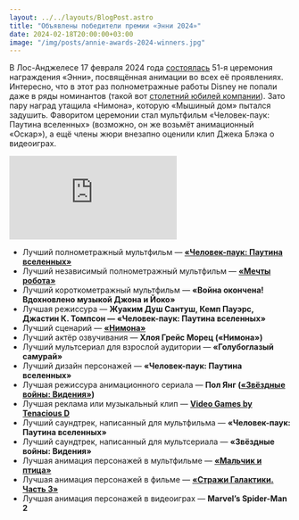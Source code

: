 ```yaml
---
layout: ../../layouts/BlogPost.astro
title: "Объявлены победители премии «Энни 2024»"
date: 2024-02-18T20:00:00+03:00
image: "/img/posts/annie-awards-2024-winners.jpg"
---
```


В Лос-Анджелесе 17 февраля 2024 года [состоялась](https://annieawards.org/winners) 51-я церемония награждения «Энни», посвящённая анимации во всех её проявлениях. Интересно, что в этот раз полнометражные работы Disney не попали даже в ряды номинантов (такой вот [столетний юбилей компании](https://media.2x2tv.ru/disney-100-let/)). Зато пару наград утащила «Нимона», которую «Мышиный дом» пытался задушить. Фаворитом церемонии стал мультфильм «Человек-паук: Паутина вселенных» (возможно, он же возьмёт анимационный «Оскар»), а ещё члены жюри внезапно оценили клип Джека Блэка о видеоиграх.

<iframe class="youtube-video" src="https://www.youtube.com/embed/GNJtPFXUnm4" title="Tenacious D - Video Games (Official Video)" frameborder="0" allow="accelerometer; autoplay; clipboard-write; encrypted-media; gyroscope; picture-in-picture; web-share" allowfullscreen></iframe>

-   Лучший полнометражный мультфильм — **[«Человек-паук: Паутина вселенных»](https://media.2x2tv.ru/spider-man-across-the-spider-verse/)**
-   Лучший независимый полнометражный мультфильм — **[«Мечты робота»](https://media.2x2tv.ru/animaciya-bez-slov/)**
-   Лучший короткометражный мультфильм — **«Война окончена! Вдохновлено музыкой Джона и Йоко»**
-   Лучшая режиссура — **Жуаким Душ Сантуш, Кемп Пауэрс, Джастин К. Томпсон — «Человек-паук: Паутина вселенных»**
-   Лучший сценарий — **[«Нимона»](https://media.2x2tv.ru/nimona-animation-netflix/)**
-   Лучший актёр озвучивания — **Хлоя Грейс Морец («Нимона»)**
-   Лучший мультсериал для взрослой аудитории — **«Голубоглазый самурай»**
-   Лучший дизайн персонажей — **«Человек-паук: Паутина вселенных»**
-   Лучшая режиссура анимационного сериала — **Пол Янг ([«Звёздные войны: Видения»](https://media.2x2tv.ru/star-wars-visions-lore/))**
-   Лучшая реклама или музыкальный клип — **[Video Games by Tenacious D](https://media.2x2tv.ru/tenacious-d-video-games/)**
-   Лучший саундтрек, написанный для мультфильма — **«Человек-паук: Паутина вселенных»**
-   Лучший саундтрек, написанный для мультсериала — **«Звёздные войны: Видения»**
-   Лучшая анимация персонажей в мультфильме — **[«Мальчик и птица»](https://media.2x2tv.ru/hayao-miyazaki-the-boy-and-the-heron/)**
-   Лучшая анимация персонажей в фильме — **[«Стражи Галактики. Часть 3»](https://media.2x2tv.ru/guardians-of-the-galaxy-vol-3/)**
-   Лучшая анимация персонажей в видеоиграх — **Marvel’s Spider-Man 2**